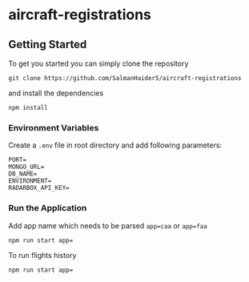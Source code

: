 # aircraft-registrations

## Getting Started
To get you started you can simply clone the repository

```
git clone https://github.com/SalmanHaider5/aircraft-registrations
```
and install the dependencies
```
npm install
```

### Environment Variables
Create a `.env` file in root directory and add following parameters:
```shell
PORT=
MONGO_URL=
DB_NAME=
ENVIRONMENT=
RADARBOX_API_KEY=
```

### Run the Application
Add app name which needs to be parsed `app=caa` or `app=faa`
```
npm run start app=
```
To run flights history
```
npm run start app=
```